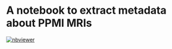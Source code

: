 # A notebook to extract metadata about PPMI MRIs

[![nbviewer](https://img.shields.io/badge/view%20on-nbviewer-brightgreen.svg)](https://nbviewer.org/github/LivingPark-MRI/ppmi-MRI-metadata/blob/main/MRI%20metadata.ipynb)
